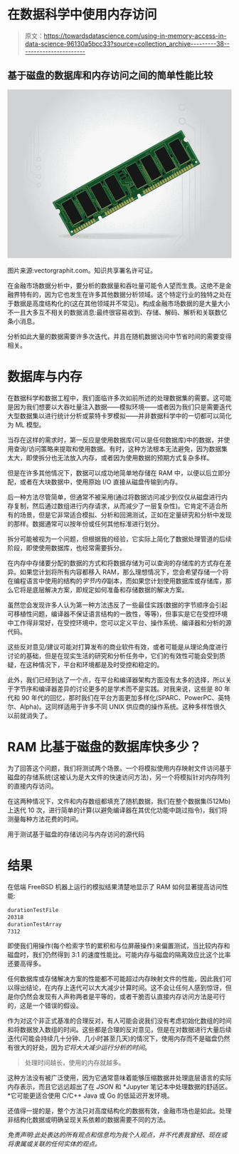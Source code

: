 # 在数据科学中使用内存访问

> 原文：<https://towardsdatascience.com/using-in-memory-access-in-data-science-96130a5bcc33?source=collection_archive---------38----------------------->

## 基于磁盘的数据库和内存访问之间的简单性能比较

![](img/88f603946ce1002f7efdf0ae73ceac60.png)

图片来源:vectorgraphit.com。知识共享署名许可证。

在金融市场数据分析中，要分析的数据量和吞吐量可能令人望而生畏。这绝不是金融界特有的，因为它也发生在许多其他数据分析领域。这个特定行业的独特之处在于数据是高度结构化的(这在其他领域并不常见)。构成金融市场数据的是大量大小不一且大多互不相关的数据消息:最终很容易收到、存储、解码、解析和关联数亿条小消息。

分析如此大量的数据需要许多次迭代，并且在随机数据访问中节省时间的需要变得相关。

# 数据库与内存

在数据科学和数据工程中，我们面临许多次如前所述的处理数据集的需要。这可能是因为我们想要以大吞吐量注入数据——模拟环境——或者因为我们只是需要迭代大型数据集以进行统计分析或蒙特卡罗模拟——并非数据科学中的一切都可以简化为 ML 模型。

当存在这样的需求时，第一反应是使用数据库(可以是任何数据库)中的数据，并使用查询/访问策略来提取和使用数据。有时，这种方法根本无法避免，因为数据集太大，即使拆分也无法放入内存，或者因为使用数据的预期方式复杂多样。

但是在许多其他情况下，数据可以成功地简单地存储在 RAM 中，以便以后立即分配，或者在大块数据中，使用原始 I/O 直接从磁盘传输到内存。

后一种方法尽管简单，但通常不被采用(通过将数据访问减少到仅仅从磁盘进行内存复制，然后通过数组进行内存请求，从而减少了一层复杂性)。它肯定不适合所有的场景，但是它非常适合模拟、分析和回溯测试，正如在定量研究和分析中发现的那样。数据通常可以按年份或任何其他标准进行划分。

拆分可能被视为一个问题，但根据我的经验，它实际上简化了数据处理管道的后续阶段，即使使用数据库，也经常需要拆分。

在内存中存储要分配的数据的方式和将数据存储为可以查询的存储库的方式存在差异。如果您计划将所有内容都移入 RAM，那么理想情况下，您会希望存储一个将在编程语言中使用的结构的*字节内存*副本，而如果您计划使用数据库或存储库，那么它将是底层解决方案，即规定如何准备和存储数据的解决方案。

虽然您会发现许多人认为第一种方法违反了一些最佳实践(数据的字节顺序会引起可移植性问题，编译器不保证语言结构的一致性，等等)，但事实是它在受控环境中工作得非常好，在受控环境中，您可以定义平台、操作系统、编译器和分析的源代码。

这些反对意见/建议可能对打算发布的商业软件有效，或者可能是从理论角度进行讨论的基础，但是在现实生活的研究和分析任务中，它们的有效性可能会受到质疑，在这种情况下，平台和环境都是及时受控和稳定的。

此外，我们已经到达了一个点，在平台和编译器架构方面没有太多的选择，所以关于字节序和编译器差异的讨论更多的是学术而不是实践。对我来说，这些是 80 年代和 90 年代的回忆，那时我们在平台方面更加多样化(SPARC、PowerPC、英特尔、Alpha)。这同样适用于许多不同 UNIX 供应商的操作系统。这种多样性很久以前就消失了。

# RAM 比基于磁盘的数据库快多少？

为了回答这个问题，我们将测试两个场景。一个将模拟使用内存映射文件访问基于磁盘的存储系统(这被认为是大文件的快速访问方法)，另一个将模拟针对内存阵列的直接内存访问。

在这两种情况下，文件和内存数组都填充了随机数据，我们在整个数据集(512Mb)上迭代 10 次，进行简单的计算(以避免编译器在其优化功能中跳过指令)，我们将测量每种方法花费的时间。

用于测试基于磁盘的存储访问与内存访问的源代码

# 结果

在低端 FreeBSD 机器上运行的模拟结果清楚地显示了 RAM 如何显著提高访问性能:

```
durationTestFile
20318
durationTestArray
7312
```

即使我们用操作(每个检索字节的累积和与位屏蔽操作)来偏置测试，当比较内存和磁盘时，我们仍然得到 3:1 的速度性能比。可能内存与磁盘的隔离效应比这个比率还要高得多。

任何数据库或存储解决方案的性能都不可能超过内存映射文件的性能，因此我们可以得出结论，在内存上迭代可以大大减少计算时间。这不会让任何人感到惊讶，但是你仍然会发现有人声称两者是平等的，或者干脆否认直接内存访问方法是可行的，这是一个错误的假设。

作为对这个非正式基准的合理反对，有人可能会说我们没有考虑初始化数组的时间和将数据放入数组的时间。这些都是合理的反对意见，但是在对数据进行大量后续迭代(可能会持续几十分钟、几小时甚至几天)的情况下，使用内存而不是磁盘仍然有很大的好处，因为*它将大大减少运行分析的时间*。

> 处理时间越长，使用的内存就越多。

这种方法没有被广泛使用，因为它通常意味着能够压缩数据并处理底层语言的实际内存表示，而且它远远超出了在 *JSON* 和 *Jupyter 笔记本中处理数据的舒适区。*它可能更适合使用 C/C++ Java 或 Go 的低延迟开发环境。

还值得一提的是，整个方法只对高度结构化的数据有效，金融市场也是如此。处理非结构化数据或明确呈现关系依赖的数据需要不同的方法。

*免责声明:此处表达的所有观点和信息均为我个人观点，并不代表我曾经、现在或将隶属或关联的任何实体的观点。*